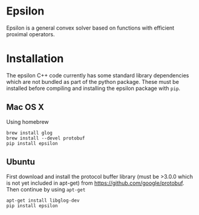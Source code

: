 # Epsilon
Epsilon is a general convex solver based on functions with efficient proximal
operators.

Installation
============
The epsilon C++ code currently has some standard library dependencies which are
not bundled as part of the python package. These must be installed before
compiling and installing the epsilon package with `pip`.

Mac OS X
--------
Using homebrew

```
brew install glog
brew install --devel protobuf
pip install epsilon
```

Ubuntu
------
First download and install the protocol buffer library (must be >3.0.0 which is
not yet included in apt-get) from https://github.com/google/protobuf. Then
continue by using `apt-get`
```
apt-get install libglog-dev
pip install epsilon
````